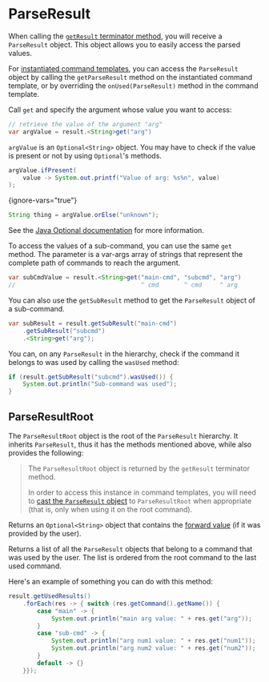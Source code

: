 # ParseResult

When calling the [`getResult` terminator method](Receiving-the-values.md#result-method), you will receive a `ParseResult` object.
This object allows you to easily access the parsed values.


<tip id="cmd-templates-result">

For [instantiated command templates](Instantiating-Command-Template.md), you can access the `ParseResult` object by calling
the `getParseResult` method on the instantiated command template, or by overriding the `onUsed(ParseResult)` method in the
command template.

</tip>

<procedure title="Accessing the parsed values" id="access-values">
<step>

Call ``get`` and specify the argument whose value you want to access:

```Java
// retrieve the value of the argument "arg"
var argValue = result.<String>get("arg")
```

</step>

<step>

`argValue` is an `Optional<String>` object. You may have to check if the value is present or not by using
`Optional`'s methods.

```Java
argValue.ifPresent(
	value -> System.out.printf("Value of arg: %s%n", value)
);
```
{ignore-vars="true"}
```Java
String thing = argValue.orElse("unknown");
```

See the [Java Optional documentation](https://docs.oracle.com/en/java/javase/17/docs/api/java.base/java/util/Optional.html)
for more information.

</step>
</procedure>


<procedure title="Accessing sub-command values" id="access-subcmd-values">
<step>

To access the values of a sub-command, you can use the same `get` method. The parameter is a var-args array of strings
that represent the complete path of commands to reach the argument.

```Java
var subCmdValue = result.<String>get("main-cmd", "subcmd", "arg")
//                                   ^ cmd       ^ cmd     ^ arg
```

<tip>

You can also use the `getSubResult` method to get the `ParseResult` object of a sub-command.

```Java
var subResult = result.getSubResult("main-cmd")
	.getSubResult("subcmd")
	.<String>get("arg");
```

</tip>

</step>
</procedure>


<procedure title="See if a command was used" id="check-command-used">
<step>

You can, on any `ParseResult` in the hierarchy, check if the command it belongs to was used by calling the `wasUsed` method:

```Java
if (result.getSubResult("subcmd").wasUsed()) {
	System.out.println("Sub-command was used");
}
```

</step>
</procedure>


## ParseResultRoot

The `ParseResultRoot` object is the root of the `ParseResult` hierarchy. It inherits `ParseResult`, thus it has the methods
mentioned above, while also provides the following:

> The `ParseResultRoot` object is returned by the `getResult` terminator method.
> 
> In order to access this instance in
> command templates, you will need to [cast the `ParseResult` object](#cmd-templates-result) to `ParseResultRoot`
> when appropriate (that is, only when using it on the root command).

<deflist>
<def title="getForwardValue()">

Returns an `Optional<String>` object that contains the [forward value](Input-syntax.md#forward-value)
(if it was provided by the user).

</def>

<def title="getUsedResults()">

Returns a list of all the `ParseResult` objects that belong to a command that was used by the user. The list is ordered
from the root command to the last used command.

Here's an example of something you can do with this method:

````Java
result.getUsedResults()
	.forEach(res -> { switch (res.getCommand().getName()) {
		case "main" -> {
			System.out.println("main arg value: " + res.get("arg"));
		}
		case "sub-cmd" -> {
			System.out.println("arg num1 value: " + res.get("num1"));
			System.out.println("arg num2 value: " + res.get("num2"));
		}
		default -> {}
	}});
````

</def>
</deflist>